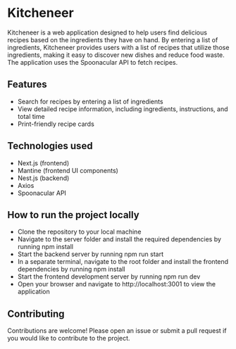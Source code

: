 # Kitcheneer
Kitcheneer is a web application designed to help users find delicious recipes based on the ingredients they have on hand. By entering a list of ingredients, Kitcheneer provides users with a list of recipes that utilize those ingredients, making it easy to discover new dishes and reduce food waste. The application uses the Spoonacular API to fetch recipes.

## Features
* Search for recipes by entering a list of ingredients
* View detailed recipe information, including ingredients, instructions, and total time
* Print-friendly recipe cards

## Technologies used
* Next.js (frontend)
* Mantine (frontend UI components)
* Nest.js (backend)
* Axios
* Spoonacular API

## How to run the project locally
* Clone the repository to your local machine
* Navigate to the server folder and install the required dependencies by running npm install
* Start the backend server by running npm run start
* In a separate terminal, navigate to the root folder and install the frontend dependencies by running npm install
* Start the frontend development server by running npm run dev
* Open your browser and navigate to http://localhost:3001 to view the application

## Contributing
Contributions are welcome! Please open an issue or submit a pull request if you would like to contribute to the project.
